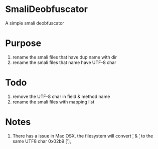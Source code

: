 # SmaliDeobfuscator
A simple smali deobfuscator

# Purpose
1) rename the smali files that have dup name with dir
2) rename the smali files that name have UTF-8 char

# Todo
1) remove the UTF-8 char in field & method name
2) rename the smali files with mapping list

# Notes
1) There has a issue in Mac OSX, the filesystem will convert [ʹ](0xb4cd ) & [ʹ](0xb9ca) to the same UTF8 char 0x02b9 [ʹ], 